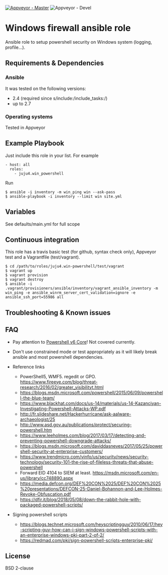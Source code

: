 [![Appveyor - Master](https://ci.appveyor.com/api/projects/status/1033u05y7ymce0w5?svg=true)](https://ci.appveyor.com/project/juju4/ansible-win-powershell)
![Appveyor - Devel](https://ci.appveyor.com/api/projects/status/1033u05y7ymce0w5/branch/devel?svg=true)

# Windows firewall ansible role

Ansible role to setup powershell security on Windows system (logging, profile...).

## Requirements & Dependencies

### Ansible
It was tested on the following versions:
 * 2.4 (required since s/include:/include_tasks:/)
 * up to 2.7

### Operating systems

Tested in Appveyor

## Example Playbook

Just include this role in your list.
For example

```
- host: all
  roles:
    - juju4.win_powershell
```

Run
```
$ ansible -i inventory -m win_ping win --ask-pass
$ ansible-playbook -i inventory --limit win site.yml
```

## Variables

See defaults/main.yml for full scope

## Continuous integration

This role has a travis basic test (for github, syntax check only), Appveyor test and a Vagrantfile (test/vagrant).

```
$ cd /path/to/roles/juju4.win-powershell/test/vagrant
$ vagrant up
$ vagrant provision
$ vagrant destroy
$ ansible -i .vagrant/provisioners/ansible/inventory/vagrant_ansible_inventory -m win_ping -e ansible_winrm_server_cert_validation=ignore -e ansible_ssh_port=55986 all
```

## Troubleshooting & Known issues

## FAQ

* Pay attention to [Powershell v6 Core](http://www.labofapenetrationtester.com/2018/01/powershell6.html)! Not covered currently.

* Don't use constrained mode or test appropriately as it will likely break ansible and most powershell dependencies.

* Reference links
  * PowerShell5, WMF5. regedit or GPO. https://www.fireeye.com/blog/threat-research/2016/02/greater_visibilityt.html
  * https://blogs.msdn.microsoft.com/powershell/2015/06/09/powershell-the-blue-team/
  * https://www.blackhat.com/docs/us-14/materials/us-14-Kazanciyan-Investigating-Powershell-Attacks-WP.pdf
  * http://fr.slideshare.net/Hackerhurricane/ask-aalware-archaeologist/25
  * http://www.asd.gov.au/publications/protect/securing-powershell.htm
  * https://www.leeholmes.com/blog/2017/03/17/detecting-and-preventing-powershell-downgrade-attacks/
  * https://blogs.msdn.microsoft.com/daviddasneves/2017/05/25/powershell-security-at-enterprise-customers/
  * https://www.trendmicro.com/vinfo/us/security/news/security-technology/security-101-the-rise-of-fileless-threats-that-abuse-powershell
  * Forward EID 4104 to SIEM at least. https://msdn.microsoft.com/en-us/library/cc748890.aspx
  * https://media.defcon.org/DEF%20CON%2025/DEF%20CON%2025%20presentations/DEFCON-25-Daniel-Bohannon-and-Lee-Holmes-Revoke-Obfuscation.pdf
  * https://dfir.it/blog/2018/05/08/down-the-rabbit-hole-with-packaged-powershell-scripts/

* Signing powershell scripts
  * https://blogs.technet.microsoft.com/heyscriptingguy/2010/06/17/hey-scripting-guy-how-can-i-sign-windows-powershell-scripts-with-an-enterprise-windows-pki-part-2-of-2/
  * https://redmad.com/pki/sign-powershell-scripts-enterprise-pki/

## License

BSD 2-clause
